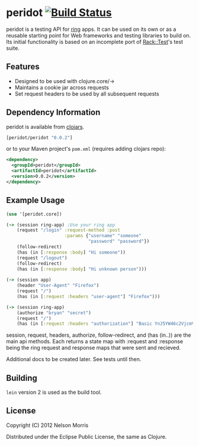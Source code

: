 # peridot [![Build Status](https://secure.travis-ci.org/xeqi/peridot.png)](http://travis-ci.org/xeqi/peridot)

peridot is a testing API for [ring](https://github.com/mmcgrana/ring) apps. It can be used on its own or as a reusable starting point for Web frameworks and testing libraries to build on. Its initial functionality is based on an incomplete port of [Rack::Test](https://github.com/brynary/rack-test)'s test suite.

## Features

* Designed to be used with clojure.core/->
* Maintains a cookie jar across requests
* Set request headers to be used by all subsequent requests

## Dependency Information

peridot is available from [clojars](http://clojars.org).

```clojure
[peridot/peridot "0.0.2"]
```

or to your Maven project's `pom.xml` (requires adding clojars repo):

```xml
<dependency>
  <groupId>peridot</groupId>
  <artifactId>peridot</artifactId>
  <version>0.0.2</version>
</dependency>
```

## Example Usage

```clojure
(use '[peridot.core])

(-> (session ring-app) ;Use your ring app
    (request "/login" :request-method :post
                      :params {"username" "someone"
                               "password" "password"})
    (follow-redirect)
    (has (in [:response :body] "Hi someone"))
    (request "/logout")
    (follow-redirect)
    (has (in [:response :body] "Hi unknown person")))
  
(-> (session app)
    (header "User-Agent" "Firefox")
    (request "/")
    (has (in [:request :headers "user-agent"] "Firefox")))

(-> (session ring-app)
    (authorize "bryan" "secret")
    (request "/")
    (has (in [:request :headers "authorization"] "Basic YnJ5YW46c2VjcmV0\n")))
```

session, request, headers, authorize, follow-redirect, and (has (in..)) are the main api methods.  Each returns a state map with :request and :response being the ring request and response maps that were sent and recieved.

Additional docs to be created later.  See tests until then.

## Building

`lein` version 2 is used as the build tool.

## License

Copyright (C) 2012 Nelson Morris

Distributed under the Eclipse Public License, the same as Clojure.
